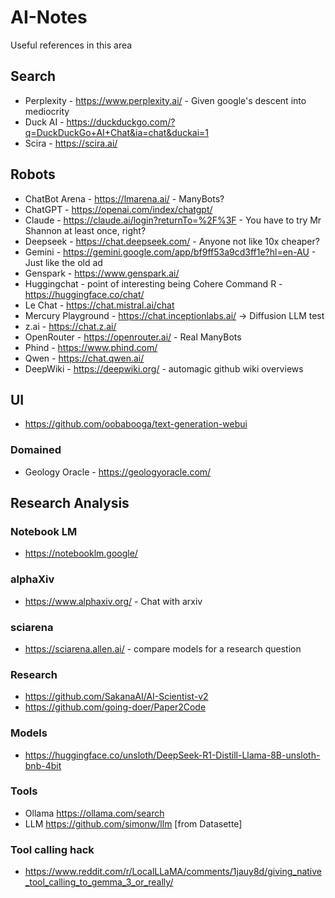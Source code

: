 # AI-Notes
Useful references in this area

## Search
- Perplexity - https://www.perplexity.ai/    - Given google's descent into mediocrity
- Duck AI - https://duckduckgo.com/?q=DuckDuckGo+AI+Chat&ia=chat&duckai=1
- Scira - https://scira.ai/

## Robots
- ChatBot Arena - https://lmarena.ai/    - ManyBots?
- ChatGPT - https://openai.com/index/chatgpt/
- Claude - https://claude.ai/login?returnTo=%2F%3F    - You have to try Mr Shannon at least once, right?
- Deepseek - https://chat.deepseek.com/    - Anyone not like 10x cheaper?
- Gemini - https://gemini.google.com/app/bf9ff53a9cd3ff1e?hl=en-AU    - Just like the old ad
- Genspark - https://www.genspark.ai/
- Huggingchat - point of interesting being Cohere Command R - https://huggingface.co/chat/
- Le Chat - https://chat.mistral.ai/chat
- Mercury Playground - https://chat.inceptionlabs.ai/ -> Diffusion LLM test
- z.ai - https://chat.z.ai/
- OpenRouter - https://openrouter.ai/ - Real ManyBots
- Phind - https://www.phind.com/
- Qwen - https://chat.qwen.ai/
- DeepWiki - https://deepwiki.org/ - automagic github wiki overviews

## UI
- https://github.com/oobabooga/text-generation-webui

### Domained
- Geology Oracle - https://geologyoracle.com/

## Research Analysis
### Notebook LM
- https://notebooklm.google/
### alphaXiv
- https://www.alphaxiv.org/ - Chat with arxiv
### sciarena
- https://sciarena.allen.ai/ - compare models for a research question

### Research
- https://github.com/SakanaAI/AI-Scientist-v2
- https://github.com/going-doer/Paper2Code

### Models
- https://huggingface.co/unsloth/DeepSeek-R1-Distill-Llama-8B-unsloth-bnb-4bit

### Tools
- Ollama https://ollama.com/search
- LLM https://github.com/simonw/llm [from Datasette]

### Tool calling hack
- https://www.reddit.com/r/LocalLLaMA/comments/1jauy8d/giving_native_tool_calling_to_gemma_3_or_really/

  

